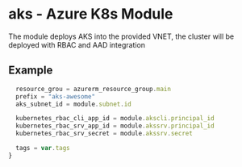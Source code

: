 # aks - Azure K8s Module

The module deploys AKS into the provided VNET, the cluster will be deployed with RBAC and AAD integration

## Example

```javascript
  resource_grou = azurerm_resource_group.main
  prefix = "aks-awesome"
  aks_subnet_id = module.subnet.id

  kubernetes_rbac_cli_app_id = module.akscli.principal_id
  kubernetes_rbac_srv_app_id = module.akssrv.principal_id
  kubernetes_rbac_srv_secret = module.akssrv.secret

  tags = var.tags
}
```

